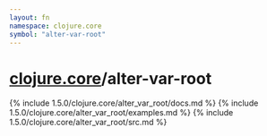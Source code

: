 ```yaml
---
layout: fn
namespace: clojure.core
symbol: "alter-var-root"
---
```


# [clojure.core](../)/alter-var-root

{% include 1.5.0/clojure.core/alter_var_root/docs.md %}
{% include 1.5.0/clojure.core/alter_var_root/examples.md %}
{% include 1.5.0/clojure.core/alter_var_root/src.md %}

